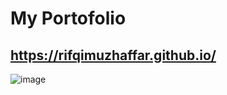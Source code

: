 # My Portofolio
## https://rifqimuzhaffar.github.io/
![image](https://github.com/rifqimuzhaffar/rifqimuzhaffar.github.io/assets/104374681/2ce22bec-46ef-46b5-8a08-c94c28872d2f)
